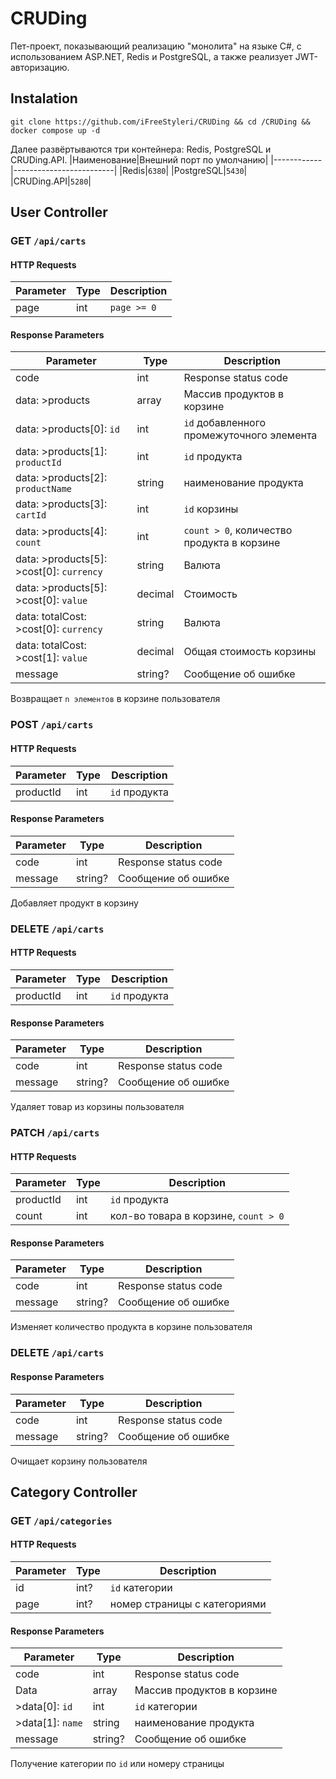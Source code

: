 # CRUDing
Пет-проект, показывающий реализацию "монолита" на языке C#, с использованием ASP.NET, Redis и PostgreSQL, а также реализует JWT-авторизацию.
## Instalation
```
git clone https://github.com/iFreeStyleri/CRUDing && cd /CRUDing && docker compose up -d
```
Далее развёртываются три контейнера: Redis, PostgreSQL и CRUDing.API.
|Наименование|Внешний порт по умолчанию|
|------------|-------------------------|
|Redis|`6380`|
|PostgreSQL|`5430`|
|CRUDing.API|`5280`|
## User Controller
### GET `/api/carts`
#### HTTP Requests
|Parameter|Type|Description|
|----|-----|-----------|
|page|int|`page >= 0`|
#### Response Parameters
|Parameter|Type|Description|
|----|-----|-----------|
|code|int| Response status code|
|data: >products|array| Массив продуктов в корзине|
|data: >products[0]: `id`|int| `id` добавленного промежуточного элемента|
|data: >products[1]: `productId`|int| `id` продукта|
|data: >products[2]: `productName`|string| наименование продукта|
|data: >products[3]: `cartId`|int| `id` корзины|
|data: >products[4]: `count`|int| `count > 0`, количество продукта в корзине|
|data: >products[5]: >cost[0]: `currency`|string|Валюта|
|data: >products[5]: >cost[0]: `value`|decimal|Стоимость|
|data: totalCost: >cost[0]: `currency`|string|Валюта|
|data: totalCost: >cost[1]: `value`|decimal|Общая стоимость корзины|
|message|string?|Сообщение об ошибке|

Возвращает `n элементов` в корзине пользователя

### POST `/api/carts`
#### HTTP Requests
|Parameter|Type|Description|
|----|-----|-----------|
|productId|int|`id` продукта|
#### Response Parameters
|Parameter|Type|Description|
|----|-----|-----------|
|code|int| Response status code|
|message|string?|Сообщение об ошибке|

Добавляет продукт в корзину

### DELETE `/api/carts`
#### HTTP Requests
|Parameter|Type|Description|
|----|-----|-----------|
|productId|int|`id` продукта|
#### Response Parameters
|Parameter|Type|Description|
|----|-----|-----------|
|code|int| Response status code|
|message|string?|Сообщение об ошибке|

Удаляет товар из корзины пользователя

### PATCH `/api/carts`
#### HTTP Requests
|Parameter|Type|Description|
|----|-----|-----------|
|productId|int|`id` продукта|
|count|int|кол-во товара в корзине, `count > 0`|
#### Response Parameters
|Parameter|Type|Description|
|----|-----|-----------|
|code|int| Response status code|
|message|string?|Сообщение об ошибке|

Изменяет количество продукта в корзине пользователя

### DELETE `/api/carts`
#### Response Parameters
|Parameter|Type|Description|
|----|-----|-----------|
|code|int| Response status code|
|message|string?|Сообщение об ошибке|

Очищает корзину пользователя
## Category Controller
### GET `/api/categories`
#### HTTP Requests
|Parameter|Type|Description|
|----|-----|-----------|
|id|int?|`id` категории|
|page|int?|номер страницы с категориями|
#### Response Parameters
|Parameter|Type|Description|
|----|-----|-----------|
|code|int| Response status code|
|Data|array| Массив продуктов в корзине|
|>data[0]: `id`|int| `id` категории|
|>data[1]: `name`|string| наименование продукта|
|message|string?|Сообщение об ошибке|

Получение категории по `id` или номеру страницы




